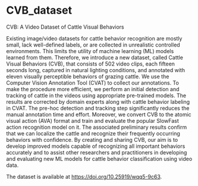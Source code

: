 # CVB_dataset
CVB: A Video Dataset of Cattle Visual Behaviors

Existing image/video datasets for cattle behavior recognition are mostly small, lack well-defined labels, or are collected in unrealistic controlled environments. This limits the utility of machine learning (ML) models learned from them. Therefore, we introduce a new dataset, called Cattle Visual Behaviors (CVB), that consists of 502 video clips, each fifteen seconds long, captured in natural lighting conditions, and annotated with eleven visually perceptible behaviors of grazing cattle. We use the Computer Vision Annotation Tool (CVAT) to collect our annotations. To make the procedure more efficient, we perform an initial detection and tracking of cattle in the videos using appropriate pre-trained models. The results are corrected by domain experts along with cattle behavior labeling in CVAT. The pre-hoc detection and tracking step significantly reduces the manual annotation time and effort. Moreover, we convert CVB to the atomic visual action (AVA) format and train and evaluate the popular SlowFast action recognition model on it. The associated preliminary results confirm that we can localize the cattle and recognize their frequently occurring behaviors with confidence. By creating and sharing CVB, our aim is to develop improved models capable of recognizing all important behaviors accurately and to assist other researchers and practitioners in developing and evaluating new ML models for cattle behavior classification using video data. 

The dataset is available at https://doi.org/10.25919/wqq5-9c63.
